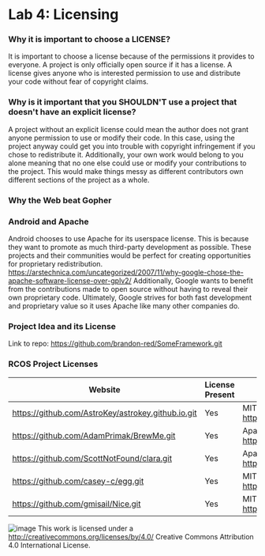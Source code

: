 # Lab 4: Licensing

### Why it is important to choose a LICENSE?
It is important to choose a license because of the permissions it provides to everyone. A project is only officially open source if it has a license. A license gives anyone who is interested permission to use and distribute your code without fear of copyright claims. 

### Why is it important that you SHOULDN'T use a project that doesn't have an explicit license?
A project without an explicit license could mean the author does not grant anyone permission to use or modify their code. In this case, using the project anyway could get you into trouble with copyright infringement if you chose to redistribute it. Additionally, your own work would belong to you alone meaning that no one else could use or modify your contributions to the project. This would make things messy as different contributors own different sections of the project as a whole. 

### Why the Web beat Gopher


### Android and Apache
Android chooses to use Apache for its userspace license. This is because they want to promote as much third-party development as possible. These projects and their communities would be perfect for creating opportunities for proprietary redistribution. https://arstechnica.com/uncategorized/2007/11/why-google-chose-the-apache-software-license-over-gplv2/
Additionally, Google wants to benefit from the contributions made to open source without having to reveal their own proprietary code. Ultimately, Google strives for both fast development and proprietary value so it uses Apache like many other companies do.

### Project Idea and its License
Link to repo: https://github.com/brandon-red/SomeFramework.git

### RCOS Project Licenses
|Website|License Present|License|
|-------|--------------|-------|
|https://github.com/AstroKey/astrokey.github.io.git | Yes|MIT License https://en.wikipedia.org/wiki/MIT_License |
|https://github.com/AdamPrimak/BrewMe.git | Yes|Apache License 2.0 https://en.wikipedia.org/wiki/Apache_License |
|https://github.com/ScottNotFound/clara.git | Yes|Apache License 2.0 https://en.wikipedia.org/wiki/Apache_License |
|https://github.com/casey-c/egg.git | Yes|MIT License https://en.wikipedia.org/wiki/MIT_License |
|https://github.com/gmisail/Nice.git | Yes|MIT License https://en.wikipedia.org/wiki/MIT_License |


![image](https://user-images.githubusercontent.com/86938356/152582612-c6be57d5-d2b3-401d-8ec5-d37fc501f830.png)
This work is licensed under a http://creativecommons.org/licenses/by/4.0/ Creative Commons Attribution 4.0 International License.
